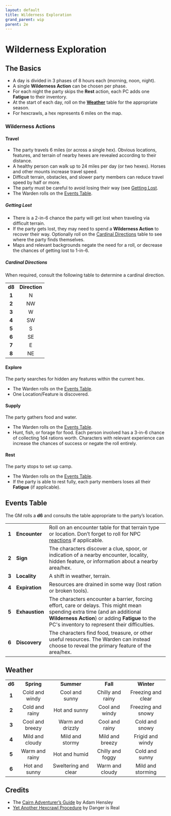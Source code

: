 ```yaml
---
layout: default
title: Wilderness Exploration
grand_parent: wip
parent: 2e
---
```


# Wilderness Exploration

## The Basics
- A day is divided in 3 phases of 8 hours each (morning, noon, night).
- A single **Wilderness Action** can be chosen per phase. 
- For each night the party skips the **Rest** action, each PC adds one **Fatigue** to their inventory.
- At the start of each day, roll on the [**Weather**](#weather) table for the appropriate season.
- For hexcrawls, a hex represents 6 miles on the map. 

### Wilderness Actions
#### Travel
- The party travels 6 miles (or across a single hex). Obvious locations, features, and terrain of nearby hexes are revealed according to their distance.
- A healthy person can walk up to 24 miles per day (or two hexes). Horses and other mounts increase travel speed.
- Difficult terrain, obstacles, and slower party members can reduce travel speed by half or more.
- The party must be careful to avoid losing their way (see [Getting Lost](#getting-lost).
- The Warden rolls on the [Events Table](#events-table).

##### Getting Lost
- There is a 2-in-6 chance the party will get lost when traveling via difficult terrain.
- If the party gets lost, they may need to spend a **Wilderness Action** to recover their way. Optionally roll on the [Cardinal Directions](#cardinal-directions) table to see where the party finds themselves.
- Maps and relevant backgrounds negate the need for a roll, or decrease the chances of getting lost to 1-in-6.

##### Cardinal Directions
When required, consult the following table to determine a cardinal direction.

|         |                | 
| :-----: | :-----------:  | 
| **d8**  | **Direction**  |
|  **1**      |      N         |   
|  **2**      |     NW         |   
|  **3**      |      W         |   
|  **4**      |     SW         |   
|  **5**      |      S         |   
|  **6**      |     SE         |   
|  **7**      |      E         |   
|  **8**      |     NE         |   


#### Explore
The party searches for hidden any features within the current hex.
- The Warden rolls on the [Events Table](#events-table).
- One Location/Feature is discovered.

#### Supply
The party gathers food and water.
- The Warden rolls on the [Events Table](#events-table).
- Hunt, fish, or forage for food. Each person involved has a 3-in-6 chance of collecting 1d4 rations worth. Characters with relevant experience can increase the chances of success or negate the roll entirely. 

#### Rest
The party stops to set up camp.
- The Warden rolls on the [Events Table](#events-table).
- If the party is able to rest fully, each party members loses all their **Fatigue** (if applicable).

## Events Table 
The GM rolls a **d6** and consults the table appropriate to the party’s location.

|                         |                  |             |
| ----------------------- | ---------------- | ----------- |
|  **1** |  **Encounter** | Roll on an encounter table for that terrain type or location. Don’t forget to roll for NPC [reactions](#/cairn-srd/#reactions) if applicable. |
|  **2** | **Sign**  | The characters discover a clue, spoor, or indication of a nearby encounter, locality, hidden feature, or information about a nearby area/hex.   |
|  **3** | **Locality**  | A shift in weather, terrain.   |
|  **4** | **Expiration**  | Resources are drained in some way (lost ration or broken tools).   |
|  **5** | **Exhaustion** |  The characters encounter a barrier, forcing effort, care or delays. This might mean spending extra time (and an additional **Wilderness Action**) or adding **Fatigue** to the PC's inventory to represent their difficulties.
|  **6** | **Discovery** | The characters find food, treasure, or other useful resources. The Warden can instead choose to reveal the primary feature of the area/hex.  |

## Weather

| | | | | |
| :-----: | :--: | :-----: | :--: | :--: |
| **d6**   | **Spring**            | **Summer**                | **Fall**               | **Winter**                |
| **1**    | Cold and windy            | Cool and sunny        | Chilly and rainy   | Freezing and clear    |
| **2**    | Cold and rainy            | Hot and sunny         | Cool and windy     | Freezing and snowy    |
| **3**    | Cool and breezy           | Warm and drizzly      | Cool and rainy     | Cold and snowy        |
| **4**    | Mild and cloudy           | Mild and stormy       | Mild and breezy    | Frigid and windy      |
| **5**    | Warm and rainy            | Hot and humid         | Chilly and foggy   | Cold and sunny        |
| **6**    | Hot and sunny             | Sweltering and clear  | Warm and cloudy    | Mild and storming     |

## Credits
- The [Cairn Adventurer’s Guide](https://adamhensley.itch.io/cairn-adventurers-guide) by Adam Hensley
- [Yet Another Hexcrawl Procedure](https://dangerisreal.blogspot.com/2021/08/yet-another-hexcrawl-procedure-there-is.html) by Danger is Real